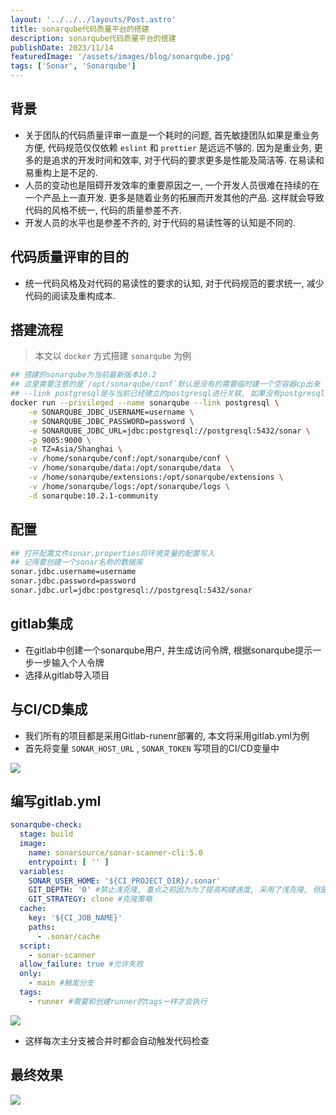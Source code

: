```yaml
---
layout: '../../../layouts/Post.astro'
title: sonarqube代码质量平台的搭建
description: sonarqube代码质量平台的搭建
publishDate: 2023/11/14
featuredImage: '/assets/images/blog/sonarqube.jpg'
tags: ['Sonar', 'Sonarqube']
---
```

## 背景
- 关于团队的代码质量评审一直是一个耗时的问题, 首先敏捷团队如果是重业务方便, 代码规范仅仅依赖 `eslint` 和 `prettier` 是远远不够的. 因为是重业务, 更多的是追求的开发时间和效率, 对于代码的要求更多是性能及简洁等. 在易读和易重构上是不足的.
- 人员的变动也是阻碍开发效率的重要原因之一, 一个开发人员很难在持续的在一个产品上一直开发. 更多是随着业务的拓展而开发其他的产品. 这样就会导致代码的风格不统一, 代码的质量参差不齐.
- 开发人员的水平也是参差不齐的, 对于代码的易读性等的认知是不同的.

## 代码质量评审的目的
- 统一代码风格及对代码的易读性的要求的认知, 对于代码规范的要求统一, 减少代码的阅读及重构成本.

## 搭建流程
> 本文以 `docker` 方式搭建 `sonarqube` 为例

```zsh
## 搭建的sonarqube为当前最新版本10.2
## 这里需要注意的是`/opt/sonarqube/conf`默认是没有的需要临时建一个空容器cp出来
## --link postgresql是与当前已经建立的postgresql进行关联, 如果没有postgresql要先创建一个
docker run --privileged --name sonarqube --link postgresql \
	-e SONARQUBE_JDBC_USERNAME=username \
	-e SONARQUBE_JDBC_PASSWORD=password \
	-e SONARQUBE_JDBC_URL=jdbc:postgresql://postgresql:5432/sonar \
	-p 9005:9000 \
	-e TZ=Asia/Shanghai \
	-v /home/sonarqube/conf:/opt/sonarqube/conf \
	-v /home/sonarqube/data:/opt/sonarqube/data  \
	-v /home/sonarqube/extensions:/opt/sonarqube/extensions \
	-v /home/sonarqube/logs:/opt/sonarqube/logs \
	-d sonarqube:10.2.1-community
```

## 配置
```zsh
## 打开配置文件sonar.properties将环境变量的配置写入
## 记得要创建一个sonar名称的数据库
sonar.jdbc.username=username
sonar.jdbc.password=password
sonar.jdbc.url=jdbc:postgresql://postgresql:5432/sonar

```

## gitlab集成
- 在gitlab中创建一个sonarqube用户, 并生成访问令牌, 根据sonarqube提示一步一步输入个人令牌
- 选择从gitlab导入项目

## 与CI/CD集成
- 我们所有的项目都是采用Gitlab-runenr部署的, 本文将采用gitlab.yml为例
- 首先将变量 `SONAR_HOST_URL` , `SONAR_TOKEN` 写项目的CI/CD变量中
<img src='/assets/images/blog/soanr-val.jpg' />

## 编写gitlab.yml
```yml
sonarqube-check:
  stage: build
  image:
    name: sonarsource/sonar-scanner-cli:5.0
    entrypoint: [ '' ]
  variables:
    SONAR_USER_HOME: '${CI_PROJECT_DIR}/.sonar'
    GIT_DEPTH: '0' #禁止浅克隆, 重点之前因为为了提高构建速度, 采用了浅克隆, 但是会导致sonarqube无法获取到代码的历史记录
    GIT_STRATEGY: clone #克隆策略
  cache:
    key: '${CI_JOB_NAME}'
    paths:
      - .sonar/cache
  script:
    - sonar-scanner
  allow_failure: true #允许失败
  only:
    - main #触发分支
  tags:
    - runner #需要和创建runner的tags一样才会执行
```
<img src='/assets/images/blog/Xnip2023-11-14_11-21-45.jpg' />

- 这样每次主分支被合并时都会自动触发代码检查

## 最终效果
<img src='/assets/images/blog/Xnip2023-11-14_11-24-39.jpg' />